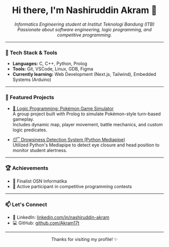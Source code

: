 <h1 align="center">Hi there, I'm Nashiruddin Akram 👋</h1>

<p align="center">
  <em>Informatics Engineering student at Institut Teknologi Bandung (ITB)<br>
  Passionate about software engineering, logic programming, and competitive programming.</em>
</p>

---

### 🔧 Tech Stack & Tools

- **Languages:** C, C++, Python, Prolog  
- **Tools:** Git, VSCode, Linux, GDB, Figma  
- **Currently learning:** Web Development (Next.js, Tailwind), Embedded Systems (Arduino)

---

### 📌 Featured Projects

- [🧠 Logic Programming: Pokémon Game Simulator](https://github.com/GAIB22/praktikum-if1221-logika-komputasional-n1m0nskalcerzfamz)  
  A group project built with Prolog to simulate Pokémon-style turn-based gameplay.  
  Includes dynamic map, player movement, battle mechanics, and custom logic predicates.

- [😴 Drowsiness Detection System (Python Mediapipe)](https://github.com/YOURUSERNAME/YOUR-PROJECT)  
  Utilized Python's Mediapipe to detect eye closure and head position to monitor student alertness.

---

### 🏆 Achievements

- 🥇 Finalist OSN Informatika
- 🧠 Active participant in competitive programming contests

---

### 📫 Let's Connect

- 💼 LinkedIn: [linkedin.com/in/nashiruddin-akram](https://www.linkedin.com/in/nashiruddin-akram-8a814b348/)
- 💻 GitHub: [github.com/Akram17t](https://github.com/Akram17t)

---

<p align="center">Thanks for visiting my profile! ✨</p>
